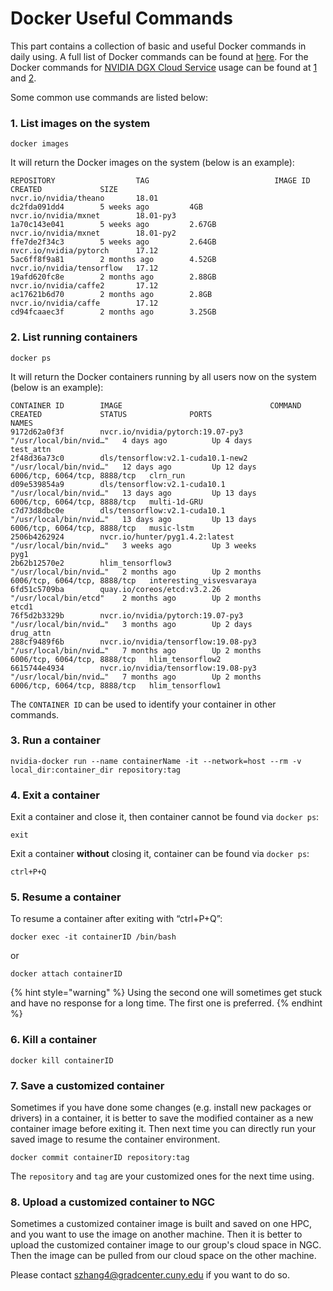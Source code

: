 # Docker Useful Commands

This part contains a collection of basic and useful Docker commands in daily using. A full list of Docker commands can be found at [here](https://docs.docker.com/engine/reference/commandline/docker/). For the Docker commands for [NVIDIA DGX Cloud Service](https://compsci-hunter.gitbook.io/xie-research-group/hpc-environments/docker-tutorial/use-docker-on-nvidia-gpu-cloud) usage can be found at [1](http://docs.nvidia.com/dgx/dgx-registry-user-guide/index.html#using-dgx-registry-from-docker-command-line) and [2](http://docs.nvidia.com/ngc/ngc-user-guide/index.html).

Some common use commands are listed below:

### 1. List images on the system

```text
docker images
```

It will return the Docker images on the system \(below is an example\):

```text
REPOSITORY                  TAG                            IMAGE ID            CREATED             SIZE
nvcr.io/nvidia/theano       18.01                          dc2fda091dd4        5 weeks ago         4GB
nvcr.io/nvidia/mxnet        18.01-py3                      1a70c143e041        5 weeks ago         2.67GB
nvcr.io/nvidia/mxnet        18.01-py2                      ffe7de2f34c3        5 weeks ago         2.64GB
nvcr.io/nvidia/pytorch      17.12                          5ac6ff8f9a81        2 months ago        4.52GB
nvcr.io/nvidia/tensorflow   17.12                          19afd620fc8e        2 months ago        2.88GB
nvcr.io/nvidia/caffe2       17.12                          ac17621b6d70        2 months ago        2.8GB
nvcr.io/nvidia/caffe        17.12                          cd94fcaaec3f        2 months ago        3.25GB
```

### 2. List running containers

```text
docker ps
```

It will return the Docker containers running by all users now on the system \(below is an example\):

```text
CONTAINER ID        IMAGE                                 COMMAND                  CREATED             STATUS              PORTS                          NAMES
9172d62a0f3f        nvcr.io/nvidia/pytorch:19.07-py3      "/usr/local/bin/nvid…"   4 days ago          Up 4 days                                          test_attn
2f48d36a73c0        dls/tensorflow:v2.1-cuda10.1-new2     "/usr/local/bin/nvid…"   12 days ago         Up 12 days          6006/tcp, 6064/tcp, 8888/tcp   clrn_run
d09e539854a9        dls/tensorflow:v2.1-cuda10.1          "/usr/local/bin/nvid…"   13 days ago         Up 13 days          6006/tcp, 6064/tcp, 8888/tcp   multi-1d-GRU
c7d73d8dbc0e        dls/tensorflow:v2.1-cuda10.1          "/usr/local/bin/nvid…"   13 days ago         Up 13 days          6006/tcp, 6064/tcp, 8888/tcp   music-lstm
2506b4262924        nvcr.io/hunter/pyg1.4.2:latest        "/usr/local/bin/nvid…"   3 weeks ago         Up 3 weeks                                         pyg1
2b62b12570e2        hlim_tensorflow3                      "/usr/local/bin/nvid…"   2 months ago        Up 2 months         6006/tcp, 6064/tcp, 8888/tcp   interesting_visvesvaraya
6fd51c5709ba        quay.io/coreos/etcd:v3.2.26           "/usr/local/bin/etcd"    2 months ago        Up 2 months                                        etcd1
76f5d2b3329b        nvcr.io/nvidia/pytorch:19.07-py3      "/usr/local/bin/nvid…"   3 months ago        Up 2 days                                          drug_attn
288cf9489f6b        nvcr.io/nvidia/tensorflow:19.08-py3   "/usr/local/bin/nvid…"   7 months ago        Up 2 months         6006/tcp, 6064/tcp, 8888/tcp   hlim_tensorflow2
6615744e4934        nvcr.io/nvidia/tensorflow:19.08-py3   "/usr/local/bin/nvid…"   7 months ago        Up 2 months         6006/tcp, 6064/tcp, 8888/tcp   hlim_tensorflow1
```

The `CONTAINER ID` can be used to identify your container in other commands. 

### 3. Run a container

```text
nvidia-docker run --name containerName -it --network=host --rm -v local_dir:container_dir repository:tag
```

### 4. Exit a container

Exit a container and close it, then container cannot be found via `docker ps`:

```text
exit
```

Exit a container **without** closing it, container can be found via `docker ps`:

```text
ctrl+P+Q
```

### 5. Resume a container

To resume a container after exiting with “ctrl+P+Q”:

```text
docker exec -it containerID /bin/bash
```

or

```text
docker attach containerID
```

{% hint style="warning" %}
Using the second one will sometimes get stuck and have no response for a long time. The first one is preferred.
{% endhint %}

### 6. Kill a container

```text
docker kill containerID
```

### 7. Save a customized container

Sometimes if you have done some changes \(e.g. install new packages or drivers\) in a container, it is better to save the modified container as a new container image before exiting it. Then next time you can directly run your saved image to resume the container environment.

```text
docker commit containerID repository:tag
```

The `repository` and `tag` are your customized ones for the next time using. 

### 8. Upload a customized container to NGC

Sometimes a customized container image is built and saved on one HPC, and you want to use the image on another machine. Then it is better to upload the customized container image to our group's cloud space in NGC. Then the image can be pulled from our cloud space on the other machine. 

Please contact [szhang4@gradcenter.cuny.edu](mailto:szhang4@gradcenter.cuny.edu) if you want to do so.

